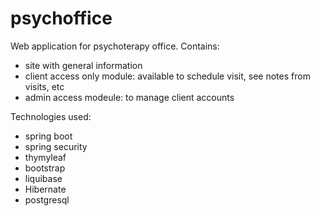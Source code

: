 # psychoffice
Web application for psychoterapy office. Contains:
  - site with general information
  - client access only module: available to schedule visit, see notes from visits, etc
  - admin access modeule: to manage client accounts
  
Technologies used:
- spring boot
- spring security
- thymyleaf
- bootstrap
- liquibase
- Hibernate
- postgresql
